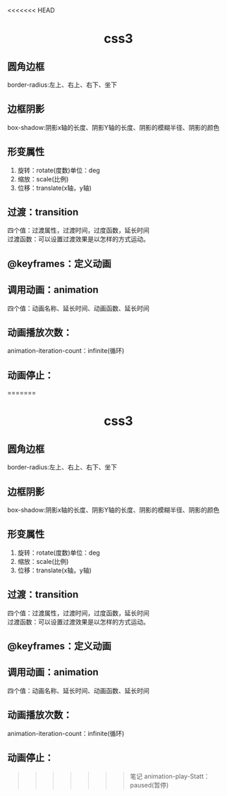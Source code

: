 <<<<<<< HEAD
# <center> css3 </center>
## 圆角边框
border-radius:左上、右上、右下、坐下
## 边框阴影
box-shadow:阴影x轴的长度、阴影Y轴的长度、阴影的模糊半径、阴影的颜色
## 形变属性
1. 旋转：rotate(度数)单位：deg
2. 缩放：scale(比例)
3. 位移：translate(x轴，y轴)
## 过渡：transition
四个值：过渡属性，过渡时间，过度函数，延长时间 <br>
过渡函数：可以设置过渡效果是以怎样的方式运动。
## @keyframes：定义动画
## 调用动画：animation
四个值：动画名称、延长时间、动画函数、延长时间
## 动画播放次数：
animation-iteration-count：infinite(循环)
## 动画停止：
=======
# <center> css3 </center>
## 圆角边框
border-radius:左上、右上、右下、坐下
## 边框阴影
box-shadow:阴影x轴的长度、阴影Y轴的长度、阴影的模糊半径、阴影的颜色
## 形变属性
1. 旋转：rotate(度数)单位：deg
2. 缩放：scale(比例)
3. 位移：translate(x轴，y轴)
## 过渡：transition
四个值：过渡属性，过渡时间，过度函数，延长时间 <br>
过渡函数：可以设置过渡效果是以怎样的方式运动。
## @keyframes：定义动画
## 调用动画：animation
四个值：动画名称、延长时间、动画函数、延长时间
## 动画播放次数：
animation-iteration-count：infinite(循环)
## 动画停止：
>>>>>>> 笔记
animation-play-Statt：paused(暂停)